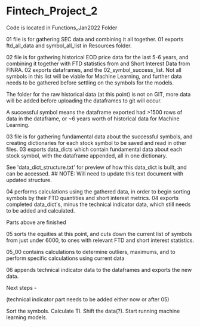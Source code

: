 # Fintech_Project_2

Code is located in Functions_Jan2022 Folder

01 file is for gathering SEC data and combining it all together. 
01 exports ftd_all_data and symbol_all_list in Resources folder. 

02 file is for gathering historical EOD price data for the last 5-6 years, and combining it together with FTD statistics from and Short Interest Data from FINRA. 
02 exports dataframes, and the 02_symbol_success_list. Not all symbols in this list will be viable for Machine Learning, and further data needs to be gathered before settling on the symbols for the models. 

The folder for the raw historical data (at this point) is not on GIT, more data will be added before uploading the dataframes to git will occur. 

A successful symbol means the dataframe exported had >1500 rows of data in the dataframe, or ~6 years worth of historical data for Machine Learning. 

03 file is for gathering fundamental data about the successful symbols, and creating dictionaries for each stock symbol to be saved and read in other files.
03 exports data_dicts which contain fundamental data about each stock symbol, with the dataframe appended, all in one dictionary. 

See 'data_dict_structure.txt' for preview of how this data_dict is built, and can be accessed.      ## NOTE: Will need to update this text document with updated structure. 

04 performs calculations using the gathered data, in order to begin sorting symbols by their FTD quantities and short interest metrics. 
04 exports completed data_dict's, minus the technical indicator data, which still needs to be added and calculated. 

Parts above are finished

05 sorts the equities at this point, and cuts down the current list of symbols from just under 6000, to ones with relevant FTD and short interest statistics. 

05_00 contains calculations to determine outliers, maximums, and to perform specific calculations using current data

06 appends technical indicator data to the dataframes and exports the new data. 



Next steps - 

(technical indicator part needs to be added either now or after 05)

Sort the symbols. Calculate TI. Shift the data(?). Start running machine learning models. 
